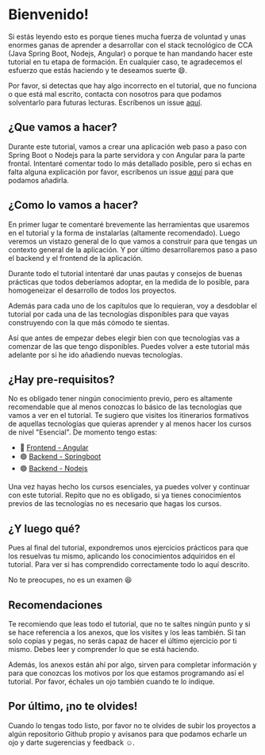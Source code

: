 # Bienvenido!

Si estás leyendo esto es porque tienes mucha fuerza de voluntad y unas enormes ganas de aprender a desarrollar con el stack tecnológico de CCA (Java Spring Boot, Nodejs, Angular) o porque te han mandando hacer este tutorial en tu etapa de formación.
En cualquier caso, te agradecemos el esfuerzo que estás haciendo y te deseamos suerte :smile:.

Por favor, si detectas que hay algo incorrecto en el tutorial, que no funciona o que está mal escrito, contacta con nosotros para que podamos solventarlo para futuras lecturas. Escríbenos un issue [aquí](https://github.com/ccsw-csd/tutorial/issues).


## ¿Que vamos a hacer?

Durante este tutorial, vamos a crear una aplicación web paso a paso con Spring Boot o Nodejs para la parte servidora y con Angular para la parte frontal. Intentaré comentar todo lo más detallado posible, pero si echas en falta alguna explicación por favor, escríbenos un issue [aquí](https://github.com/ccsw-csd/tutorial/issues) para que podamos añadirla.


## ¿Como lo vamos a hacer?

En primer lugar te comentaré brevemente las herramientas que usaremos en el tutorial y la forma de instalarlas (altamente recomendado).
Luego veremos un vistazo general de lo que vamos a construir para que tengas un contexto general de la aplicación.
Y por último desarrollaremos paso a paso el backend y el frontend de la aplicación.

Durante todo el tutorial intentaré dar unas pautas y consejos de buenas prácticas que todos deberíamos adoptar, en la medida de lo posible, para homogeneizar el desarrollo de todos los proyectos.

Además para cada uno de los capítulos que lo requieran, voy a desdoblar el tutorial por cada una de las tecnologías disponibles para que vayas construyendo con la que más cómodo te sientas. 

Así que antes de empezar debes elegir bien con que tecnologías vas a comenzar de las que tengo disponibles. Puedes volver a este tutorial más adelante por si he ido añadiendo nuevas tecnologías. 


## ¿Hay pre-requisitos?

No es obligado tener ningún conocimiento previo, pero es altamente recomendable que al menos conozcas lo básico de las tecnologías que vamos a ver en el tutorial. Te sugiero que visites los itinerarios formativos de aquellas tecnologías que quieras aprender y al menos hacer los cursos de nivel "Esencial".
De momento tengo estas:

* 🔵 [Frontend - Angular](https://degreed.com/pathway/3pmxr0jg9n/pathway?orgsso=capgemini)
* 🟢 [Backend - Springboot](https://degreed.com/pathway/08gxl0e7pw/pathway?orgsso=capgemini)
* 🟢 [Backend - Nodejs](https://degreed.com/pathway/e9kx16qypo/pathway?orgsso=capgemini)

Una vez hayas hecho los cursos esenciales, ya puedes volver y continuar con este tutorial. Repito que no es obligado, si ya tienes conocimientos previos de las tecnologías no es necesario que hagas los cursos.


## ¿Y luego qué?

Pues al final del tutorial, expondremos unos ejercicios prácticos para que los resuelvas tu mismo, aplicando los conocimientos adquiridos en el tutorial. Para ver si has comprendido correctamente todo lo aquí descrito.

No te preocupes, no es un examen :laughing:

## Recomendaciones

Te recomiendo que leas todo el tutorial, que no te saltes ningún punto y si se hace referencia a los anexos, que los visites y los leas también. Si tan solo copias y pegas, no serás capaz de hacer el último ejercicio por ti mismo. Debes leer y comprender lo que se está haciendo.

Además, los anexos están ahí por algo, sirven para completar información y para que conozcas los motivos por los que estamos programando así el tutorial. Por favor, échales un ojo también cuando te lo indique.


## Por último, ¡no te olvides!

Cuando lo tengas todo listo, por favor no te olvides de subir los proyectos a algún repositorio Github propio y avísanos para que podamos echarle un ojo y darte sugerencias y feedback :relaxed:.
